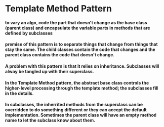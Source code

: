 # Template Method Pattern

#### to vary an algo, code the part that doesn't change as the base class (parent class) and encapsulate the variable parts in methods that are defined by subclasses

#### premise of this pattern is to separate things that change from things that stay the same. The child classes contain the code that changes and the parent class contains the code that doesn't change. 

#### A problem with this pattern is that it relies on inheritance. Subclasses will alway be tangled up with their superclass. 

#### In the Template Method pattern, the abstract base class controls the higher-level processing through the template method; the subclasses fill in the details.

#### In subclasses, the inherrited methods from the superclass can be overridden to do something different or they can accept the default implementation. Sometimes the parent class will have an empty method name to let the subclass know about them. 